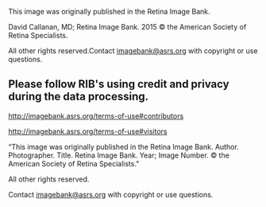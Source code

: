 This image was originally published in the Retina Image Bank. 

David Callanan, MD;  Retina Image Bank. 2015 © the American Society of Retina Specialists.

All other rights reserved.Contact imagebank@asrs.org with copyright or use questions.

## Please follow RIB's using credit and privacy during the data processing. 

http://imagebank.asrs.org/terms-of-use#contributors

http://imagebank.asrs.org/terms-of-use#visitors

“This image was originally published in the Retina Image Bank. Author. Photographer. Title. Retina Image Bank. Year; Image Number. 
© the American Society of Retina Specialists."

All other rights reserved.

Contact imagebank@asrs.org with copyright or use questions.
